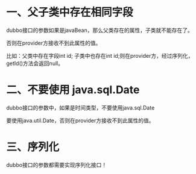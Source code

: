 # 一、父子类中存在相同字段

dubbo接口的参数如果是javaBean，那么父类存在的属性，子类就不能存在了。

否则在provider方接收不到此属性的值。

比如：父类中存在字段int id;  子类中也存在int id;则在provider方，经过序列化，getId()方法会返回null。



# 二、不要使用 java.sql.Date

dubbo接口的参数中，如果是时间类型，不要使用java.sql.Date

要使用java.util.Date，否则在provider方接收不到此属性的值。





# 三、序列化

dubbo接口的参数都需要实现序列化接口！

